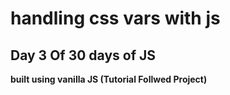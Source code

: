 # handling css vars with js

## Day 3 Of 30 days of JS

**built using vanilla JS
(Tutorial Follwed Project)**
